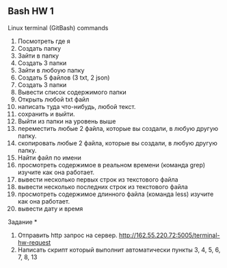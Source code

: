 ## Bash HW 1

Linux terminal (GitBash) commands

1) Посмотреть где я
2) Создать папку
3) Зайти в папку
4) Создать 3 папки
5) Зайти в любоую папку
6) Создать 5 файлов (3 txt, 2 json)
7) Создать 3 папки
8) Вывести список содержимого папки
9) Открыть любой txt файл
10) написать туда что-нибудь, любой текст.
11) сохранить и выйти.
12) Выйти из папки на уровень выше
13) переместить любые 2 файла, которые вы создали, в любую другую папку.
14) скопировать любые 2 файла, которые вы создали, в любую другую папку.
15) Найти файл по имени
16) просмотреть содержимое в реальном времени (команда grep) изучите как она работает.
17) вывести несколько первых строк из текстового файла
18) вывести несколько последних строк из текстового файла
19) просмотреть содержимое длинного файла (команда less) изучите как она работает.
20) вывести дату и время

Задание *

1) Отправить http запрос на сервер.
http://162.55.220.72:5005/terminal-hw-request
2) Написать скрипт который выполнит автоматически пункты 3, 4, 5, 6, 7, 8, 13
